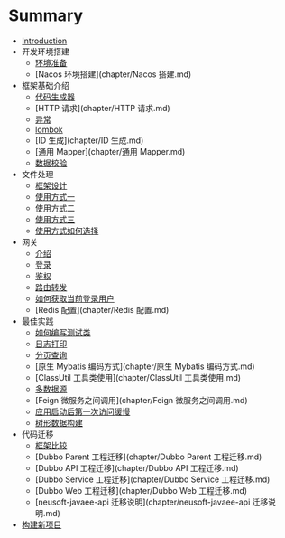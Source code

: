 # Summary

* [Introduction](README.md)
* 开发环境搭建
    * [环境准备](chapter/环境准备.md)
    * [Nacos 环境搭建](chapter/Nacos 搭建.md)
* 框架基础介绍
    * [代码生成器](chapter/代码生成器.md)
    * [HTTP 请求](chapter/HTTP 请求.md)
    * [异常](chapter/异常.md)
    * [lombok](chapter/lombok.md)
    * [ID 生成](chapter/ID 生成.md)
    * [通用 Mapper](chapter/通用 Mapper.md)
    * [数据校验](chapter/数据校验.md)
* 文件处理
    * [框架设计](chapter/文件处理框架设计.md)
    * [使用方式一](chapter/文件处理使用方式一.md)
    * [使用方式二](chapter/文件处理使用方式二.md)
    * [使用方式三](chapter/文件处理使用方式三.md)
    * [使用方式如何选择](chapter/文件处理使用方式如何选择.md)
* 网关
    * [介绍](chapter/网关介绍.md)
    * [登录](chapter/网关登录.md)
    * [鉴权](chapter/网关鉴权.md)
    * [路由转发](chapter/网关路由转发.md)
    * [如何获取当前登录用户](chapter/如何获取当前登录用户.md)
    * [Redis 配置](chapter/Redis 配置.md)
* 最佳实践
    * [如何编写测试类](chapter/如何编写测试类.md)
    * [日志打印](chapter/日志打印.md)
    * [分页查询](chapter/分页查询.md)
    * [原生 Mybatis 编码方式](chapter/原生 Mybatis 编码方式.md)
    * [ClassUtil 工具类使用](chapter/ClassUtil 工具类使用.md)
    * [多数据源](chapter/多数据源.md)
    * [Feign 微服务之间调用](chapter/Feign 微服务之间调用.md)
    * [应用启动后第一次访问缓慢](chapter/应用启动后第一次访问缓慢.md)
    * [树形数据构建](chapter/树形数据构建.md)
* 代码迁移
    * [框架比较](chapter/代码迁移.md)
    * [Dubbo Parent 工程迁移](chapter/Dubbo Parent 工程迁移.md)
    * [Dubbo API 工程迁移](chapter/Dubbo API 工程迁移.md)
    * [Dubbo Service 工程迁移](chapter/Dubbo Service 工程迁移.md)
    * [Dubbo Web 工程迁移](chapter/Dubbo Web 工程迁移.md)
    * [neusoft-javaee-api 迁移说明](chapter/neusoft-javaee-api 迁移说明.md)
* [构建新项目](chapter/构建新项目.md)

